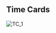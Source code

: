## Time Cards ##


![TC_1](https://github.com/user-attachments/assets/cebc0598-d223-491e-8261-84ac90dc8809)
